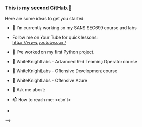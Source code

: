 ### This is my second GitHub.👋

Here are some ideas to get you started:
- 🔭 I'm currently working on my SANS SEC699 course and labs <BR>
-  Follow me on Your Tube for quick lessons:<BR>
https://www.youtube.com/



- 🔭 I've worked on my first Python project.
- 🌱 WhiteKnightLabs - Advanced Red Teaming Operator course
- 👯 WhiteKnightLabs - Offensive Development course
- 🤔 WhiteKnightLabs - Offensive Azure
- 💬 Ask me about: <something>
- 📫 How to reach me: <don't>
- 
-->
